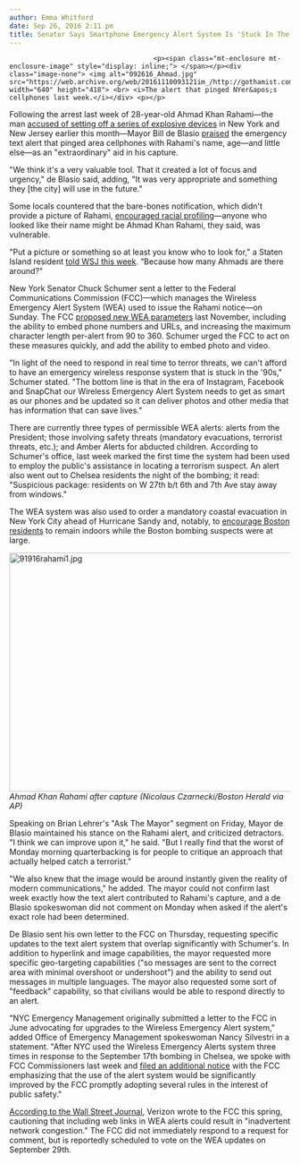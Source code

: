 ```yaml
---
author: Emma Whitford
date: Sep 26, 2016 2:11 pm
title: Senator Says Smartphone Emergency Alert System Is 'Stuck In The 90s'
---
```


	
										<p><span class="mt-enclosure mt-enclosure-image" style="display: inline;"> </span></p><div class="image-none"> <img alt="092616_Ahmad.jpg" src="https://web.archive.org/web/20161110093121im_/http://gothamist.com/attachments/nyc_ewhitford/092616_Ahmad.jpg" width="640" height="418"> <br> <i>The alert that pinged NYer&apos;s cellphones last week.</i></div> <p></p>

<p>Following the arrest last week of 28-year-old Ahmad Khan Rahami&#x2014;the man <a href="https://web.archive.org/web/20161110093121/http://gothamist.com/2016/09/21/rahami_chelsea_bomb_charges.php">accused of setting off a series of explosive devices</a> in New York and New Jersey earlier this month&#x2014;Mayor Bill de Blasio <a href="https://web.archive.org/web/20161110093121/http://gothamist.com/2016/09/19/de_blasio_bomb_arrest.php">praised</a> the emergency text alert that pinged area cellphones with Rahami&apos;s name, age&#x2014;and little else&#x2014;as an &quot;extraordinary&quot; aid in his capture. </p>

<p>&quot;We think it&apos;s a very valuable tool. That it created a lot of focus and urgency,&quot; de Blasio said, adding, &quot;It was very appropriate and something they [the city] will use in the future.&quot; </p>

<p>Some locals countered that the bare-bones notification, which didn&apos;t provide a picture of Rahami, <a href="https://web.archive.org/web/20161110093121/https://twitter.com/kenyatta/status/777841746025799684?ref_src=twsrc%5Etfw">encouraged racial profiling</a>&#x2014;anyone who looked like their name might be Ahmad Khan Rahami, they said, was vulnerable. </p>

<p>&quot;Put a picture or something so at least you know who to look for,&quot; a Staten Island resident <a href="https://web.archive.org/web/20161110093121/http://www.wsj.com/articles/senator-calls-for-upgrades-to-alert-system-1474851540">told WSJ this week</a>. &#x201C;Because how many Ahmads are there around?&quot; </p>

<p>New York Senator Chuck Schumer sent a letter to the Federal Communications Commission (FCC)&#x2014;which manages the Wireless Emergency Alert System (WEA) used to issue the Rahami notice&#x2014;on Sunday. The FCC <a href="https://web.archive.org/web/20161110093121/https://www.fcc.gov/document/fcc-proposes-enhancements-wireless-emergency-alerts">proposed new WEA parameters</a> last November, including the ability to embed phone numbers and URLs, and increasing the maximum character length per-alert from 90 to 360. Schumer urged the FCC to act on these measures quickly, and add the ability to embed photo and video. </p>

<p>&quot;In light of the need to respond in real time to terror threats, we can&apos;t afford to have an emergency wireless response system that is stuck in the &apos;90s,&quot; Schumer stated. &quot;The bottom line is that in the era of Instagram, Facebook and SnapChat our Wireless Emergency Alert System needs to get as smart as our phones and be updated so it can deliver photos and other media that has information that can save lives.&quot; </p>

<p>There are currently three types of permissible WEA alerts: alerts from the President; those involving safety threats (mandatory evacuations, terrorist threats, etc.); and Amber Alerts for abducted children. According to Schumer&apos;s office, last week marked the first time the system had been used to employ the public&apos;s assistance in locating a terrorism suspect. An alert also went out to Chelsea residents the night of the bombing; it read: &quot;Suspicious package: residents on W 27th b/t 6th and 7th Ave stay away from windows.&quot; </p>

<p>The WEA system was also used to order a mandatory coastal evacuation in New York City ahead of Hurricane Sandy and, notably, to <a href="https://web.archive.org/web/20161110093121/http://www.nytimes.com/2016/09/20/nyregion/cellphone-alerts-used-in-search-of-manhattan-bombing-suspect.html">encourage Boston residents</a> to remain indoors while the Boston bombing suspects were at large.</p>

<p><span class="mt-enclosure mt-enclosure-image" style="display: inline;"> </span></p><div class="image-none"> <img alt="91916rahami1.jpg" src="https://web.archive.org/web/20161110093121im_/http://gothamist.com/attachments/nyc_ewhitford/91916rahami1.jpg" width="640" height="427"> <br> <i> Ahmad Khan Rahami after capture (Nicolaus Czarnecki/Boston Herald via AP)</i></div> <p></p>

<p>Speaking on Brian Lehrer&apos;s &quot;Ask The Mayor&quot; segment on Friday, Mayor de Blasio maintained his stance on the Rahami alert, and criticized detractors. &quot;I think we can improve upon it,&quot; he said. &quot;But I really find that the worst of Monday morning quarterbacking is for people to critique an approach that actually helped catch a terrorist.&quot;</p>

<p>&quot;We also knew that the image would be around instantly given the reality of modern communications,&quot; he added. The mayor could not confirm last week exactly how the text alert contributed to Rahami&apos;s capture, and a de Blasio spokeswoman did not comment on Monday when asked if the alert&apos;s exact role had been determined. </p>

<p>De Blasio sent his own letter to the FCC on Thursday, requesting specific updates to the text alert system that overlap significantly with Schumer&apos;s. In addition to hyperlink and image capabilities, the mayor requested more specific geo-targeting capabilities (&quot;so messages are sent to the correct area with minimal overshoot or undershoot&quot;) and the ability to send out messages in multiple languages. The mayor also requested some sort of &quot;feedback&quot; capability, so that civilians would be able to respond directly to an alert. </p>

<p>&quot;NYC Emergency Management originally submitted a letter to the FCC in June advocating for upgrades to the Wireless Emergency Alert system,&quot; added Office of Emergency Management spokeswoman Nancy Silvestri in a statement. &quot;After NYC used the Wireless Emergency Alerts system three times in response to the September 17th bombing in Chelsea, we spoke with FCC Commissioners last week and <a href="https://web.archive.org/web/20161110093121/https://ecfsapi.fcc.gov/file/10922264134983/092216_NYCEMExParteFiling_ErinMcGrath_FINAL.pdf">filed an additional notice</a> with the FCC emphasizing that the use of the alert system would be significantly improved by the FCC promptly adopting several rules in the interest of public safety.&quot; </p>

<p><a href="https://web.archive.org/web/20161110093121/http://www.wsj.com/articles/authorities-unleash-wireless-emergency-alert-to-aid-in-new-york-bombing-manhunt-1474293488">According to the Wall Street Journal</a>, Verizon wrote to the FCC this spring, cautioning that including web links in WEA alerts could result in &quot;inadvertent network congestion.&quot; The FCC did not immediately respond to a request for comment, but is reportedly scheduled to vote on the WEA updates on September 29th. </p>					
										
									
				